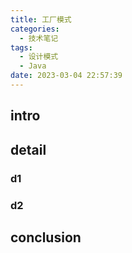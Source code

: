 ```yaml
---
title: 工厂模式
categories:
  - 技术笔记
tags:
  - 设计模式
  - Java
date: 2023-03-04 22:57:39
---
```


## intro


## detail
 
### d1

### d2


## conclusion
